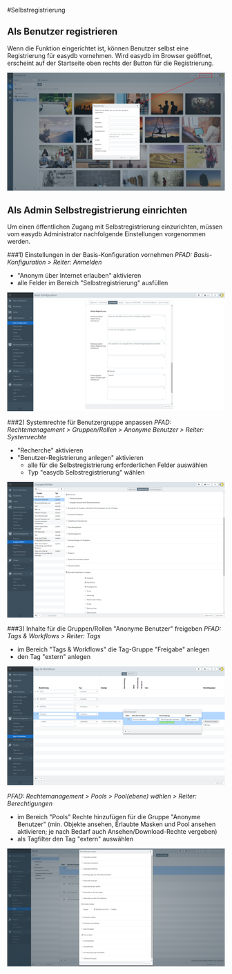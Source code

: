 #Selbstregistrierung

## Als Benutzer registrieren

Wenn die Funktion eingerichtet ist, können Benutzer selbst eine Registrierung für easydb vornehmen. Wird easydb im Browser geöffnet, erscheint auf der Startseite oben rechts der Button für die Registrierung.

![Registrierung](register.png)

## Als Admin Selbstregistrierung einrichten

Um einen öffentlichen Zugang mit Selbstregistrierung einzurichten, müssen vom easydb Administrator nachfolgende Einstellungen vorgenommen werden.

###1) Einstellungen in der Basis-Konfiguration vornehmen
*PFAD: Basis-Konfiguration > Reiter: Anmelden*

* "Anonym über Internet erlauben" aktivieren
* alle Felder im Bereich "Selbstregistrierung" ausfüllen

![Basis-Konfiguration: Anmelden](register_baseconfig.png)

###2) Systemrechte für Benutzergruppe anpassen
*PFAD: Rechtemanagement > Gruppen/Rollen > Anonyme Benutzer > Reiter: Systemrechte*

* "Recherche" aktivieren
* "Benutzer-Registrierung anlegen" aktivieren
	* alle für die Selbstregistrierung erforderlichen Felder auswählen
	* Typ "easydb Selbstregistrierung" wählen

![Systemrechte für Anonyme Benutzer](group_systemrights.png)

###3) Inhalte für die Gruppen/Rollen "Anonyme Benutzer" freigeben
*PFAD: Tags & Workflows > Reiter: Tags*

* im Bereich "Tags & Workflows" die Tag-Gruppe "Freigabe" anlegen
* den Tag "extern" anlegen

![Freigabe anlegen](tags_register.png)

*PFAD: Rechtemanagement > Pools > Pool(ebene) wählen > Reiter: Berechtigungen*

* im Bereich "Pools" Rechte hinzufügen für die Gruppe "Anonyme Benutzer" (min. Objekte ansehen, Erlaubte Masken und Pool ansehen aktivieren; je nach Bedarf auch Ansehen/Download-Rechte vergeben)
* als Tagfilter den Tag "extern" auswählen

![Berechtigung für Pool](pool_permission.png)
